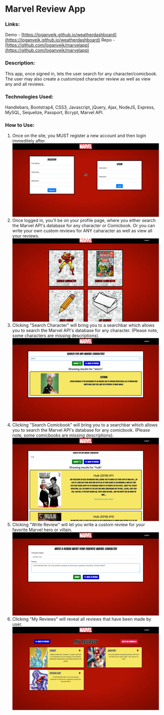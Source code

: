# Marvel Review App

### Links:
Demo - [https://loganveik.github.io/weatherdashboard](https://loganveik.github.io/weatherdashboard)
Repo - [https://github.com/loganveik/marvelapp](https://github.com/loganveik/marvelapp)

### Description:
This app, once signed in, lets the user search for any character/comicbook. The user may also create a customized character review as well as view any and all reviews.

### Technologies Used:
Handlebars, Bootstrap4, CSS3, Javascript, jQuery, Ajax, NodeJS, Express, MySQL, Sequelize, Passport, Bcrypt, Marvel API.

### How to Use:
1) Once on the site, you MUST register a new account and then login immeditely after.
![homescreen](ex1.png)
2) Once logged in, you'll be on your profile page, where you either search the Marvel API's database for any character or Comicbook. Or you can write your own custom reviews for ANY caharacter as well as view all your reviews.
![userprofile](ex2.png)
3) Clicking "Search Character" will bring you to a searchbar which allows you to search the Marvel API's database for any character. (Please note, some characters are missing descriptions).
![charactersearch](ex3.png)
4) Clicking "Search Comicbook" will bring you to a searchbar which allows you to search the Marvel API's database for any comicbook. (Please note, some comicbooks are missing descriptions).
![comicsearch](ex4.png)
5) Clicking "Write Review" will let you write a custom review for your favorite Marvel hero or villain. 
![writereview](ex5.png)
6) Clicking "My Reviews" will reveal all reviews that have been made by user.
![viewreviews](ex6.png)

